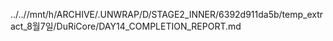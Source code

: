 ../..//mnt/h/ARCHIVE/.UNWRAP/D/STAGE2_INNER/6392d911da5b/temp_extract_8월7일/DuRiCore/DAY14_COMPLETION_REPORT.md